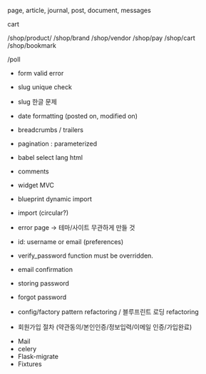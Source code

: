 page, article, journal, post, document, messages

cart

/shop/product/<slug>
/shop/brand
/shop/vendor
/shop/pay
/shop/cart
/shop/bookmark

/poll

- form valid error
- slug unique check
- slug 한글 문제
- date formatting (posted on, modified on)
- breadcrumbs / trailers
- pagination : parameterized
- babel select lang html

- comments
- widget MVC
- blueprint dynamic import
- import (circular?)

- error page -> 테마/사이트 무관하게 만들 것


- id: username or email (preferences)
- verify_password function must be overridden.

- email confirmation
- storing password
- forgot password

- config/factory pattern refactoring / 블루프린트 로딩 refactoring
- 회원가입 절차 (약관동의/본인인증/정보입력/이메일 인증/가입완료)

* Mail
* celery
* Flask-migrate
* Fixtures
